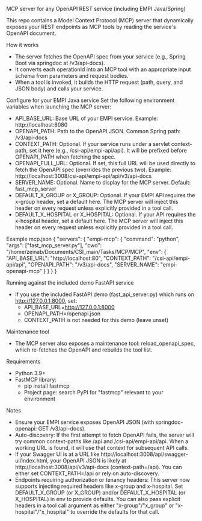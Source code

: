 MCP server for any OpenAPI REST service (including EMPI Java/Spring)

This repo contains a Model Context Protocol (MCP) server that dynamically exposes your REST endpoints as MCP tools by reading the service's OpenAPI document.

How it works
- The server fetches the OpenAPI spec from your service (e.g., Spring Boot via springdoc at /v3/api-docs).
- It converts each operationId into an MCP tool with an appropriate input schema from parameters and request bodies.
- When a tool is invoked, it builds the HTTP request (path, query, and JSON body) and calls your service.

Configure for your EMPI Java service
Set the following environment variables when launching the MCP server:
- API_BASE_URL: Base URL of your EMPI service. Example: http://localhost:8080
- OPENAPI_PATH: Path to the OpenAPI JSON. Common Spring path: /v3/api-docs
- CONTEXT_PATH: Optional. If your service runs under a servlet context-path, set it here (e.g., /csi-api/empi-api/api). It will be prefixed before OPENAPI_PATH when fetching the spec.
- OPENAPI_FULL_URL: Optional. If set, this full URL will be used directly to fetch the OpenAPI spec (overrides the previous two). Example: http://localhost:3008/csi-api/empi-api/api/v3/api-docs
- SERVER_NAME: Optional. Name to display for the MCP server. Default: fast_mcp_server
- DEFAULT_X_GROUP or X_GROUP: Optional. If your EMPI API requires the x-group header, set a default here. The MCP server will inject this header on every request unless explicitly provided in a tool call.
- DEFAULT_X_HOSPITAL or X_HOSPITAL: Optional. If your API requires the x-hospital header, set a default here. The MCP server will inject this header on every request unless explicitly provided in a tool call.

Example mcp.json
{
  "servers": {
    "empi-mcp": {
      "command": "python",
      "args": ["fast_mcp_server.py"],
      "cwd": "/home/zeinab/Documents/CSI_main/Tasks/MCP/MCP",
      "env": {
        "API_BASE_URL": "http://localhost:80",
        "CONTEXT_PATH": "/csi-api/empi-api/api",
        "OPENAPI_PATH": "/v3/api-docs",
        "SERVER_NAME": "empi-openapi-mcp"
      }
    }
  }
}

Running against the included demo FastAPI service
- If you use the included FastAPI demo (fast_api_server.py) which runs on http://127.0.0.1:8000, set:
  - API_BASE_URL=http://127.0.0.1:8000
  - OPENAPI_PATH=/openapi.json
  - CONTEXT_PATH is not needed for this demo (leave unset)

Maintenance tool
- The MCP server also exposes a maintenance tool: reload_openapi_spec, which re-fetches the OpenAPI and rebuilds the tool list.

Requirements
- Python 3.9+
- FastMCP library:
  - pip install fastmcp
  - Project page: search PyPI for "fastmcp" relevant to your environment

Notes
- Ensure your EMPI service exposes OpenAPI JSON (with springdoc-openapi: GET /v3/api-docs).
- Auto-discovery: If the first attempt to fetch OpenAPI fails, the server will try common context-paths like /api and /csi-api/empi-api/api. When a working URL is found, it will use that context for subsequent API calls.
- If your Swagger UI is at a URL like http://localhost:3008/api/swagger-ui/index.html, your OpenAPI JSON is likely at http://localhost:3008/api/v3/api-docs (context-path=/api). You can either set CONTEXT_PATH=/api or rely on auto-discovery.
- Endpoints requiring authorization or tenancy headers: This server now supports injecting required headers like x-group and x-hospital. Set DEFAULT_X_GROUP (or X_GROUP) and/or DEFAULT_X_HOSPITAL (or X_HOSPITAL) in env to provide defaults. You can also pass explicit headers in a tool call argument as either "x-group"/"x_group" or "x-hospital"/"x_hospital" to override the defaults for that call.
